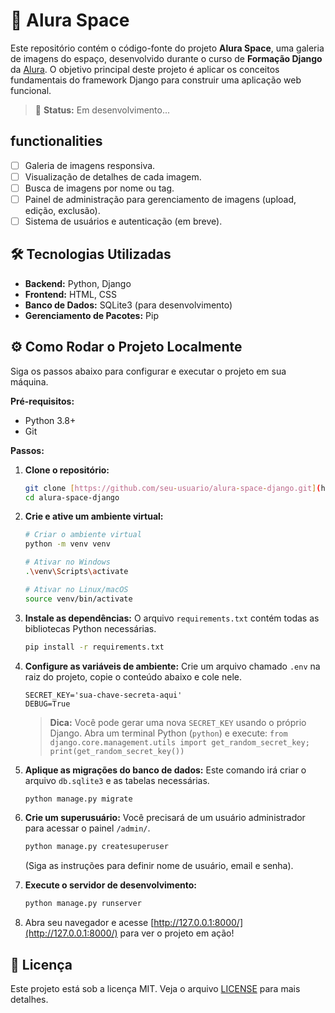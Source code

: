 # 🌌 Alura Space

Este repositório contém o código-fonte do projeto **Alura Space**, uma galeria de imagens do espaço, desenvolvido durante o curso de **Formação Django** da [Alura](https://www.alura.com.br/). O objetivo principal deste projeto é aplicar os conceitos fundamentais do framework Django para construir uma aplicação web funcional.

> 🚀 **Status:** Em desenvolvimento...

##  functionalities

* [ ] Galeria de imagens responsiva.
* [ ] Visualização de detalhes de cada imagem.
* [ ] Busca de imagens por nome ou tag.
* [ ] Painel de administração para gerenciamento de imagens (upload, edição, exclusão).
* [ ] Sistema de usuários e autenticação (em breve).

## 🛠️ Tecnologias Utilizadas

* **Backend:** Python, Django
* **Frontend:** HTML, CSS
* **Banco de Dados:** SQLite3 (para desenvolvimento)
* **Gerenciamento de Pacotes:** Pip

## ⚙️ Como Rodar o Projeto Localmente

Siga os passos abaixo para configurar e executar o projeto em sua máquina.

**Pré-requisitos:**
* Python 3.8+
* Git

**Passos:**

1.  **Clone o repositório:**
    ```bash
    git clone [https://github.com/seu-usuario/alura-space-django.git](https://github.com/seu-usuario/alura-space-django.git)
    cd alura-space-django
    ```

2.  **Crie e ative um ambiente virtual:**
    ```bash
    # Criar o ambiente virtual
    python -m venv venv

    # Ativar no Windows
    .\venv\Scripts\activate

    # Ativar no Linux/macOS
    source venv/bin/activate
    ```

3.  **Instale as dependências:**
    O arquivo `requirements.txt` contém todas as bibliotecas Python necessárias.
    ```bash
    pip install -r requirements.txt
    ```

4.  **Configure as variáveis de ambiente:**
    Crie um arquivo chamado `.env` na raiz do projeto, copie o conteúdo abaixo e cole nele.
    ```env
    SECRET_KEY='sua-chave-secreta-aqui'
    DEBUG=True
    ```
    > **Dica:** Você pode gerar uma nova `SECRET_KEY` usando o próprio Django. Abra um terminal Python (`python`) e execute:
    > `from django.core.management.utils import get_random_secret_key; print(get_random_secret_key())`

5.  **Aplique as migrações do banco de dados:**
    Este comando irá criar o arquivo `db.sqlite3` e as tabelas necessárias.
    ```bash
    python manage.py migrate
    ```

6.  **Crie um superusuário:**
    Você precisará de um usuário administrador para acessar o painel `/admin/`.
    ```bash
    python manage.py createsuperuser
    ```
    (Siga as instruções para definir nome de usuário, email e senha).

7.  **Execute o servidor de desenvolvimento:**
    ```bash
    python manage.py runserver
    ```

8.  Abra seu navegador e acesse [http://127.0.0.1:8000/](http://127.0.0.1:8000/) para ver o projeto em ação!

## 📄 Licença

Este projeto está sob a licença MIT. Veja o arquivo [LICENSE](LICENSE) para mais detalhes.
